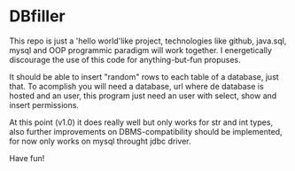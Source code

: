 # DBfiller

This repo is just a 'hello world'like project, technologies like github,
java.sql, mysql and OOP programmic paradigm will work together. I energetically 
discourage the use of this code for anything-but-fun propuses. 

It should be able to insert "random" rows to each table of a database, just that.
To acomplish you will need a database, url where de database is hosted and an user, 
this program just need an user with select, show and insert permissions.

At this point (v1.0) it does really well but only works for str and int types,
also further improvements on DBMS-compatibility should be implemented, for now
only works on mysql throught jdbc driver.

Have fun!

